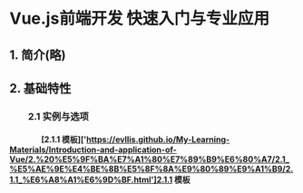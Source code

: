 # Vue.js前端开发 快速入门与专业应用

## 1. 简介(略)

## 2. 基础特性
### &emsp;&emsp;2.1 实例与选项
#### &emsp;&emsp;&emsp;&emsp;[2.1.1 模板]['https://evllis.github.io/My-Learning-Materials/Introduction-and-application-of-Vue/2.%20%E5%9F%BA%E7%A1%80%E7%89%B9%E6%80%A7/2.1_%E5%AE%9E%E4%BE%8B%E5%8F%8A%E9%80%89%E9%A1%B9/2.1.1_%E6%A8%A1%E6%9D%BF.html']2.1.1 模板